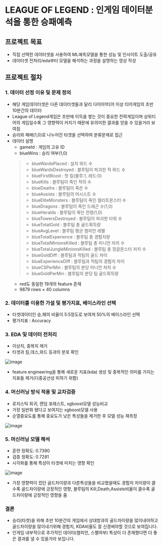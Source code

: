 # LEAGUE OF LEGEND : 인게임 데이터분석을 통한 승패예측
## 프로젝트 목표
- 직접 선택한 데이터셋을 사용하여 ML예측모델을 통한 성능 및 인사이트 도출/공유
- 데이터셋 전처리/eda부터 모델을 해석하는 과정을 설명하는 영상 작성

## 프로젝트 절차 
### 1. 데이터 선정 이유 및 문제 정의
- 해당 게임데이터셋은 다른 데이터셋들과 달리 다이아1티어 이상 티어게임의 초반 10분간의 데이터
- League of Legend게임은 초반에 이득을 쌓는 것이 중요한 전략게임이며 상위티어의 게임일수록 그 영향력이 커지기 때문에 유의미한 결과를 얻을 수 있을거라 보여짐
- 승리와 패배(1,0)로 나누어진 타겟을 선택하여 분류문제로 접근
- 데이터 설명
  - gameId : 게임의 고유 ID
  - blueWins : 승리 여부(1,0)
  >- blueWardsPlaced : 설치 와드 수
  >- blueWardsDestroyed : 블루팀이 파괴한 적 와드 수
  >- blueFirstBlood : 첫 킬(블루:1, 레드:0)
  >- blueKills : 블루팀이 죽인 적의 수
  >- blueDeaths : 블루팀이 죽은 수
  >- blueAssists : 블루팀의 어시스트 수
  >- blueEliteMonsters : 블루팀이 죽인 엘리트몬스터 수
  >- blueDragons : 블루팀이 죽인 드래곤 수(1,0)
  >- blueHeralds : 블루팀이 죽인 전령(1,0)
  >- blueTowersDestroyed : 블루팀이 파괴한 타워 수
  >- blueTotalGold : 블루팀 총 골드획득량
  >- blueAvgLevel : 블루팀 평균 챔피언 레벨
  >- blueTotalExperience : 블루팀 총 경험치량
  >- blueTotalMinionsKilled : 블루팀 총 미니언 처치 수
  >- blueTotalJungleMinionsKilled : 블루팀 총 정글몬스터 처치 수
  >- blueGoldDiff : 블루팀과 적팀의 골드 차이
  >- blueExperienceDiff : 블루팀과 적팀의 경험치 차이
  >- blueCSPerMin : 블루팀의 분당 미니언 처치 수
  >- blueGoldPerMin : 블루팀의 분당 팀 골드획득량
  - red도 동일한 19개의 feature 존재
  - 9879 rows × 40 columns
  
### 2. 데이터를 이용한 가설 및 평가지표, 베이스라인 선택
- 타겟데이터인 승,패의 비율이 5:5정도로 보여져 50%의 베이스라인 선택
- 평가지표 : Accuracy

### 3. EDA 및 데이터 전처리
- 이상치, 중복치 제거
- 타겟과 킬,데스,와드 등과의 분포 확인

![image](https://user-images.githubusercontent.com/39218451/221573903-9fd65ddf-67cc-4160-aad3-2c246f969234.png)

- feature engineering을 통해 새로운 지표(kda) 생성 및 중복적인 의미를 가지는 지표들 제거(다중공선성 피하기 위함)

### 4. 머신러닝 방식 적용 및 교차검증
- 로지스틱 회귀, 랜덤 포레스트, xgboost모델 성능비교
- 가장 일반화 됐다고 보여지는 xgboost모델 사용
- 순열중요도를 통해 중요도가 낮은 특성들을 제거한 후 모델 성능 재측정

![image](https://user-images.githubusercontent.com/39218451/221575738-b4419376-d1cb-429a-9831-8e8a37a05599.png)

### 5. 머신러닝 모델 해석
- 훈련 정확도:  0.7390
- 검증 정확도:  0.7281
- 시각화를 통해 특성이 타겟에 미치는 영향 확인

![image](https://user-images.githubusercontent.com/39218451/221576230-25ae68bb-0077-4e9d-9293-6ea484c48486.png)

- 가장 영향력이 컸던 골드차이량과 다른특성들을 비교했을때도 경험치 차이량이 클수록 골드차이량에 긍정적인 영향, 블루팀의 Kill,Death,Assists비율이 클수록 골드차이량에 긍정적인 영향을 줌

### 결론
- 승리(타겟)을 위해 초반 10분간의 게임에서 상대방과의 골드차이량을 많이내야하고 골드차이량을 많이내기위해 경험치, KDA비율도 잘 신경써야할 것으로 보여집니다.
- 인게임 내부적으로 추가적인 데이터(챔피언, 스펠여부) 특성이 더 존재했다면 더 좋은 결과를 낼 수 있을거라 보입니다.

